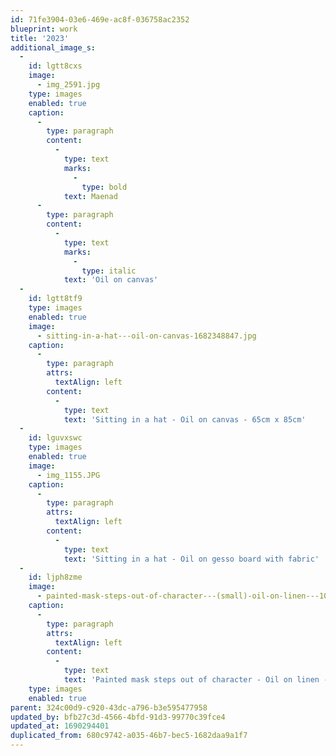 ```yaml
---
id: 71fe3904-03e6-469e-ac8f-036758ac2352
blueprint: work
title: '2023'
additional_image_s:
  -
    id: lgtt8cxs
    image:
      - img_2591.jpg
    type: images
    enabled: true
    caption:
      -
        type: paragraph
        content:
          -
            type: text
            marks:
              -
                type: bold
            text: Maenad
      -
        type: paragraph
        content:
          -
            type: text
            marks:
              -
                type: italic
            text: 'Oil on canvas'
  -
    id: lgtt8tf9
    type: images
    enabled: true
    image:
      - sitting-in-a-hat---oil-on-canvas-1682348847.jpg
    caption:
      -
        type: paragraph
        attrs:
          textAlign: left
        content:
          -
            type: text
            text: 'Sitting in a hat - Oil on canvas - 65cm x 85cm'
  -
    id: lguvxswc
    type: images
    enabled: true
    image:
      - img_1155.JPG
    caption:
      -
        type: paragraph
        attrs:
          textAlign: left
        content:
          -
            type: text
            text: 'Sitting in a hat - Oil on gesso board with fabric'
  -
    id: ljph8zme
    image:
      - painted-mask-steps-out-of-character---(small)-oil-on-linen---100cm-x-85cm.jpg
    caption:
      -
        type: paragraph
        attrs:
          textAlign: left
        content:
          -
            type: text
            text: 'Painted mask steps out of character - Oil on linen - 100cm x 85cm'
    type: images
    enabled: true
parent: 324c00d9-c920-43dc-a796-b3e595477958
updated_by: bfb27c3d-4566-4bfd-91d3-99770c39fce4
updated_at: 1690294401
duplicated_from: 680c9742-a035-46b7-bec5-1682daa9a1f7
---
```

